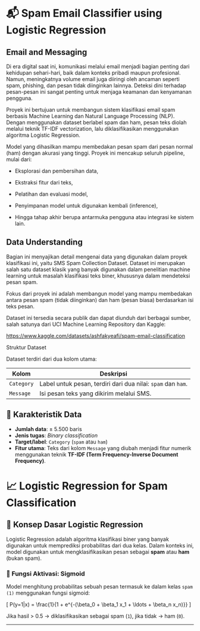 # 📬 Spam Email Classifier using Logistic Regression

## Email and Messaging
Di era digital saat ini, komunikasi melalui email menjadi bagian penting dari kehidupan sehari-hari, baik dalam konteks pribadi maupun profesional. Namun, meningkatnya volume email juga diiringi oleh ancaman seperti spam, phishing, dan pesan tidak diinginkan lainnya. Deteksi dini terhadap pesan-pesan ini sangat penting untuk menjaga keamanan dan kenyamanan pengguna.

Proyek ini bertujuan untuk membangun sistem klasifikasi email spam berbasis Machine Learning dan Natural Language Processing (NLP). Dengan menggunakan dataset berlabel spam dan ham, pesan teks diolah melalui teknik TF-IDF vectorization, lalu diklasifikasikan menggunakan algoritma Logistic Regression.

Model yang dihasilkan mampu membedakan pesan spam dari pesan normal (ham) dengan akurasi yang tinggi. Proyek ini mencakup seluruh pipeline, mulai dari:

- Eksplorasi dan pembersihan data,

- Ekstraksi fitur dari teks,

- Pelatihan dan evaluasi model,

- Penyimpanan model untuk digunakan kembali (inference),

- Hingga tahap akhir berupa antarmuka pengguna atau integrasi ke sistem lain.


## Data Understanding

Bagian ini menyajikan detail mengenai data yang digunakan dalam proyek klasifikasi ini, yaitu SMS Spam Collection Dataset. Dataset ini merupakan salah satu dataset klasik yang banyak digunakan dalam penelitian machine learning untuk masalah klasifikasi teks biner, khususnya dalam mendeteksi pesan spam.

Fokus dari proyek ini adalah membangun model yang mampu membedakan antara pesan spam (tidak diinginkan) dan ham (pesan biasa) berdasarkan isi teks pesan.

Dataset ini tersedia secara publik dan dapat diunduh dari berbagai sumber, salah satunya dari UCI Machine Learning Repository dan Kaggle:

https://www.kaggle.com/datasets/ashfakyeafi/spam-email-classification

Struktur Dataset

Dataset terdiri dari dua kolom utama:

| Kolom      | Deskripsi                                                                  |
|------------|----------------------------------------------------------------------------|
| `Category` | Label untuk pesan, terdiri dari dua nilai: `spam` dan `ham`.               |
| `Message`  | Isi pesan teks yang dikirim melalui SMS.                                   |

## 🧠 Karakteristik Data

- **Jumlah data**: ± 5.500 baris
- **Jenis tugas**: *Binary classification*
- **Target/label**: `Category` (`spam` atau `ham`)
- **Fitur utama**: Teks dari kolom `Message` yang diubah menjadi fitur numerik menggunakan teknik **TF-IDF (Term Frequency-Inverse Document Frequency)**.

# 📈 Logistic Regression for Spam Classification

## 🧠 Konsep Dasar Logistic Regression

Logistic Regression adalah algoritma klasifikasi biner yang banyak digunakan untuk memprediksi probabilitas dari dua kelas. Dalam konteks ini, model digunakan untuk mengklasifikasikan pesan sebagai **spam** atau **ham** (bukan spam).

### 🧮 Fungsi Aktivasi: Sigmoid
Model menghitung probabilitas sebuah pesan termasuk ke dalam kelas `spam (1)` menggunakan fungsi sigmoid:

\[
P(y=1|x) = \frac{1}{1 + e^{-(\beta_0 + \beta_1 x_1 + \ldots + \beta_n x_n)}}
\]

Jika hasil > 0.5 → diklasifikasikan sebagai spam (`1`), jika tidak → ham (`0`).

---
